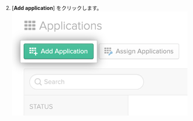 2. [**Add application**] をクリックします。 ![Okta ダッシュボードの [Applications] タブにある [Add application] ボタン](/assets/images/help/saml/okta-add-application.png)
